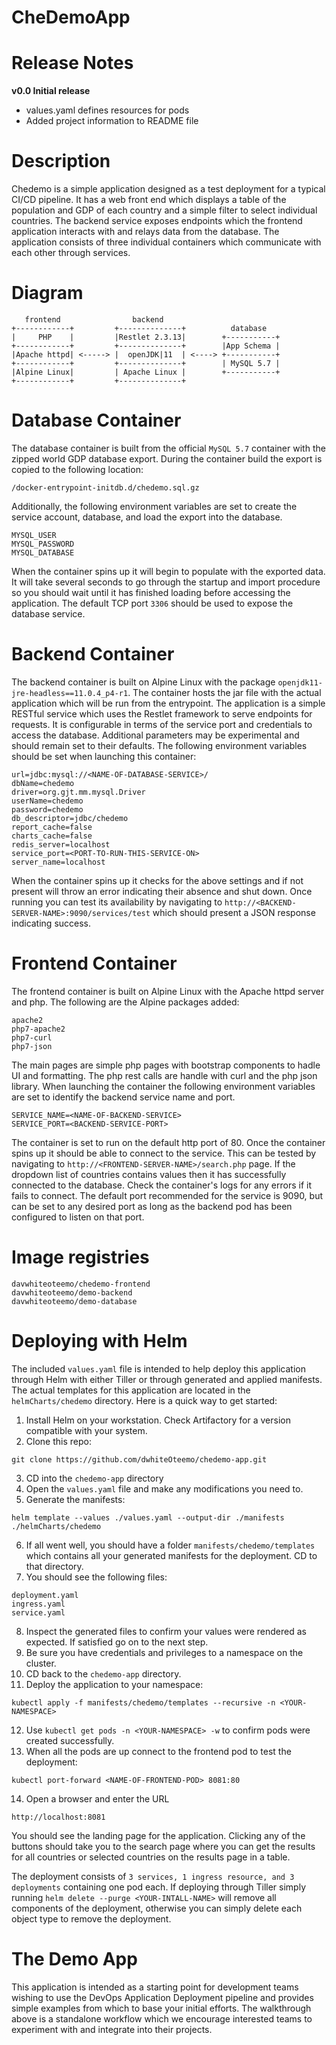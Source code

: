 # CheDemoApp

# Release Notes
**v0.0 Initial release**
- values.yaml defines resources for pods
- Added project information to README file

# Description
Chedemo is a simple application designed as a test deployment for a typical CI/CD pipeline. It has a web front end which displays a table of the population and GDP of each country and a simple filter to select individual countries. The backend service exposes endpoints which the frontend application interacts with and relays data from the database. The application consists of three individual containers which communicate with each other through services. 

# Diagram

```
   frontend                backend
+------------+         +--------------+          database
|     PHP    |         |Restlet 2.3.13|        +-----------+
+------------+         +--------------+        |App Schema |
|Apache httpd| <-----> |  openJDK|11  | <----> +-----------+
+------------+         +--------------+        | MySQL 5.7 |
|Alpine Linux|         | Apache Linux |        +-----------+
+------------+         +--------------+

```

# Database Container
The database container is built from the official ```MySQL 5.7``` container with the zipped world GDP database export. During the container build the export is copied to the following location: 

```/docker-entrypoint-initdb.d/chedemo.sql.gz```

Additionally, the following environment variables are set to create the service account, database, and load the export into the database.

```
MYSQL_USER 
MYSQL_PASSWORD
MYSQL_DATABASE
```
When the container spins up it will begin to populate with the exported data. It will take several seconds to go through the startup and import procedure so you should wait until it has finished loading before accessing the application. The default TCP port ```3306``` should be used to expose the database service.

# Backend Container
The backend container is built on Alpine Linux with the package 
```openjdk11-jre-headless==11.0.4_p4-r1```. The container hosts the jar file with the actual application which will be run from the entrypoint. The application is a simple RESTful service which uses the Restlet framework to serve endpoints for requests. It is configurable in terms of the service port and credentials to access the database. Additional parameters may be experimental and should remain set to their defaults. The following environment variables should be set when launching this container:

```
url=jdbc:mysql://<NAME-OF-DATABASE-SERVICE>/
dbName=chedemo
driver=org.gjt.mm.mysql.Driver
userName=chedemo
password=chedemo
db_descriptor=jdbc/chedemo
report_cache=false
charts_cache=false
redis_server=localhost
service_port=<PORT-TO-RUN-THIS-SERVICE-ON>
server_name=localhost
```

When the container spins up it checks for the above settings and if not present will throw an error indicating their absence and shut down. Once running you can test its availability by navigating to ```http://<BACKEND-SERVER-NAME>:9090/services/test``` which should present a JSON response indicating success.

# Frontend Container
The frontend container is built on Alpine Linux with the Apache httpd server and php. The following are the Alpine packages added:

```
apache2 
php7-apache2 
php7-curl 
php7-json
```
The main pages are simple php pages with bootstrap components to hadle UI and formatting. The php rest calls are handle with curl and the php json library. When launching the container the following environment variables are set to identify the backend service name and port.
```
SERVICE_NAME=<NAME-OF-BACKEND-SERVICE>
SERVICE_PORT=<BACKEND-SERVICE-PORT>
```
The container is set to run on the default http port of 80. Once the container spins up it should be able to connect to the service. This can be tested by navigating to ```http://<FRONTEND-SERVER-NAME>/search.php``` page. If the dropdown list of countries contains values then it has successfully connected to the database. Check the container's logs for any errors if it fails to connect. The default port recommended for the service is 9090, but can be set to any desired port as long as the backend pod has been configured to listen on that port.

# Image registries
```
davwhiteoteemo/chedemo-frontend
davwhiteoteemo/demo-backend
davwhiteoteemo/demo-database
```

# Deploying with Helm
The included ```values.yaml``` file is intended to help deploy this application through Helm with either Tiller or through generated and applied manifests. The actual templates for this application are located in the ```helmCharts/chedemo``` directory. Here is a quick way to get started:

1. Install Helm on your workstation. Check Artifactory for a version compatible with your system.
2. Clone this repo:
```
git clone https://github.com/dwhiteOteemo/chedemo-app.git
```
3. CD into the ```chedemo-app``` directory
4. Open the ```values.yaml``` file and make any modifications you need to.
5. Generate the manifests:
```
helm template --values ./values.yaml --output-dir ./manifests ./helmCharts/chedemo
```
6. If all went well, you should have a folder ```manifests/chedemo/templates``` which contains all your generated manifests for the deployment. CD to that directory.
7. You should see the following files:
```
deployment.yaml
ingress.yaml
service.yaml
```
8. Inspect the generated files to confirm your values were rendered as expected. If satisfied go on to the next step.
9. Be sure you have credentials and privileges to a namespace on the cluster.
10. CD back to the ```chedemo-app``` directory.
11. Deploy the application to your namespace:
```
kubectl apply -f manifests/chedemo/templates --recursive -n <YOUR-NAMESPACE>
```
12. Use ```kubectl get pods -n <YOUR-NAMESPACE> -w``` to confirm pods were created successfully.
13. When all the pods are up connect to the frontend pod to test the deployment:
```
kubectl port-forward <NAME-OF-FRONTEND-POD> 8081:80
```
14. Open a browser and enter the URL 
```
http://localhost:8081
``` 
You should see the landing page for the application. Clicking any of the buttons should take you to the search page where you can get the results for all countries or selected countries on the results page in a table. 

The deployment consists of ```3 services, 1 ingress resource, and 3 deployments``` containing one pod each. If deploying through Tiller simply running ```helm delete --purge <YOUR-INTALL-NAME>``` will remove all components of the deployment, otherwise you can simply delete each object type to remove the deployment.

# The Demo App
This application is intended as a starting point for development teams wishing to use the DevOps Application Deployment pipeline and provides simple examples from which to base your initial efforts. The walkthrough above is a standalone workflow which we encourage interested teams to experiment with and integrate into their projects. 